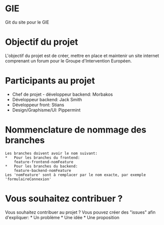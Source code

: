 # GIE
Git du site pour le GIE

Objectif du projet
==================
  L'objectif du projet est de créer, mettre en place et maintenir un site internet comprenant un forum pour le Groupe d'Intervention Européen.
  
  
Participants au projet
======================
  * Chef de projet - développeur backend: Morbakos
  * Développeur backend: Jack Smith
  * Développeur front: Stians
  * Design/Graphisme/UI:  Pippermint

Nommenclature de nommage des branches
=====================================
	Les branches doivent avoir le nom suivant:
	*	Pour les branches du frontend:
		feature-frontend-nomFeature
	*	Pour les branches du backend:
		feature-backend-nomFeature
	Les 'nomFeature' sont à remplacer par le nom exacte, par exemple 'formulaireConnexion'  
  
Vous souhaitez contribuer ?
============================
  Vous souhaitez contribuer au projet ? Vous pouvez créer des "issues" afin d'expliquer:
    * Un problème
    * Une idée
    * Une proposition
